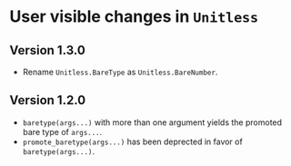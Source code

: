 # User visible changes in `Unitless`

## Version 1.3.0

- Rename `Unitless.BareType` as `Unitless.BareNumber`.

## Version 1.2.0

- `baretype(args...)` with more than one argument yields the promoted bare type
  of `args...`.
- `promote_baretype(args...)` has been deprected in favor of
  `baretype(args...)`.
